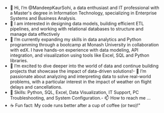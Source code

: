 - 👋 Hi, I’m @MandeepKaurSohi, a data enthusiast and IT professional with a Master's degree in Information Technology, specializing in Enterprise Systems and Business Analysis. 
- 👀 I am interested in designing data models, building efficient ETL pipelines, and working with relational databases to structure and manage data effectively
- 🌱 I’m currently expanding my skills in data analytics and Python programming through a bootcamp at Monash University in collaboration with edX. I have hands-on experience with data modeling, API integration, and visualization using tools like Excel, SQL and Python libraries.
- 🚀 I’m excited to dive deeper into the world of data and continue building projects that showcase the impact of data-driven solutions!- 💼 I’m passionate about analyzing and interpreting data to solve real-world problems, with a particular interest in the impact of weather on flight delays and cancellations.
- 🔧 Skills: Python, SQL, Excel, Data Visualization, IT Support, PC Troubleshooting, and System Configuration.- 📫 How to reach me ...
- ☕  Fun fact: My code runs better after a cup of coffee (or two)!"
  

<!---
MandeepKaurSohi/MandeepKaurSohi is a ✨ special ✨ repository because its `README.md` (this file) appears on your GitHub profile.
You can click the Preview link to take a look at your changes.
--->
